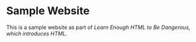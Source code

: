 # Sample Website

This is a sample website as part of *Learn Enough HTML to Be Dangerous, which introduces HTML.*
